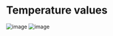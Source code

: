 # **Temperature values**
![image](https://user-images.githubusercontent.com/94182282/144232022-0bcf8b47-baa8-432d-97cd-8f8d25342d66.png)
![image](https://user-images.githubusercontent.com/94182282/144232076-88f3e31e-ff8e-421e-b494-1c1ed7e8498a.png)
